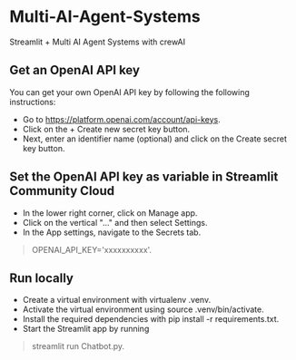 # Multi-AI-Agent-Systems
Streamlit + Multi AI Agent Systems with crewAI

## Get an OpenAI API key
You can get your own OpenAI API key by following the following instructions:

- Go to https://platform.openai.com/account/api-keys.
- Click on the + Create new secret key button.
- Next, enter an identifier name (optional) and click on the Create secret key button.

## Set the OpenAI API key as variable in Streamlit Community Cloud

- In the lower right corner, click on Manage app.
- Click on the vertical "..." and then select Settings.
- In the App settings, navigate to the Secrets tab.
> OPENAI_API_KEY='xxxxxxxxxx'.

## Run locally
- Create a virtual environment with virtualenv .venv.
- Activate the virtual environment using source .venv/bin/activate.
- Install the required dependencies with pip install -r requirements.txt.
- Start the Streamlit app by running
> streamlit run Chatbot.py.
